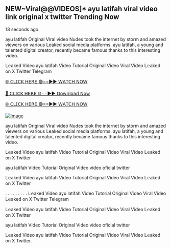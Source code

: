 ## NEW~Viral@@VIDEOS]* ayu latifah viral video link original x twitter Trending Now

18 seconds ago

ayu latifah Original Viral video Nudes took the internet by storm and amazed viewers on various Leaked social media platforms. ayu latifah, a young and talented digital creator, recently became famous thanks to this interesting video.

L𝚎aked Video ayu latifah Video Tutorial Original Video Viral Video L𝚎aked on X Twitter Telegram

[🌐 𝖢𝖫𝖨𝖢𝖪 𝖧𝖤𝖱𝖤 🟢==►► 𝖶𝖠𝖳𝖢𝖧 𝖭𝖮𝖶](https://3-tanei-pinik.blogspot.com/2025/02/viral-video.html)

[🔴 𝖢𝖫𝖨𝖢𝖪 𝖧𝖤𝖱𝖤 🌐==►► 𝖣𝗈𝗐𝗇𝗅𝗈𝖺𝖽 𝖭𝗈𝗐](https://3-tanei-pinik.blogspot.com/2025/02/viral-video.html)

[🌐 𝖢𝖫𝖨𝖢𝖪 𝖧𝖤𝖱𝖤 🟢==►► 𝖶𝖠𝖳𝖢𝖧 𝖭𝖮𝖶](https://3-tanei-pinik.blogspot.com/2025/02/viral-video.html)

[![Image](https://github.com/user-attachments/assets/ff3b7bd4-415c-4ca3-a6c8-b1f096193c29)](https://3-tanei-pinik.blogspot.com/2025/02/viral-video.html)

ayu latifah Original Viral video Nudes took the internet by storm and amazed viewers on various Leaked social media platforms. ayu latifah, a young and talented digital creator, recently became famous thanks to this interesting video.

L𝚎aked Video ayu latifah Video Tutorial Original Video Viral Video L𝚎aked on X Twitter

ayu latifah Video Tutorial Original Video video oficial twitter

L𝚎aked Video ayu latifah Video Tutorial Original Video Viral Video L𝚎aked on X Twitter

. . . . . . . . . L𝚎aked Video ayu latifah Video Tutorial Original Video Viral Video L𝚎aked on X Twitter Telegram

L𝚎aked Video ayu latifah Video Tutorial Original Video Viral Video L𝚎aked on X Twitter

ayu latifah Video Tutorial Original Video video oficial twitter

L𝚎aked Video ayu latifah Video Tutorial Original Video Viral Video L𝚎aked on X Twitter.
